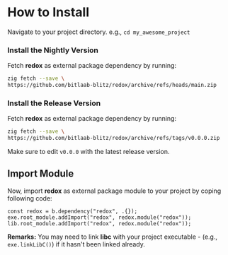 # How to Install

Navigate to your project directory. e.g., `cd my_awesome_project`

### Install the Nightly Version

Fetch **redox** as external package dependency by running:

```sh
zig fetch --save \
https://github.com/bitlaab-blitz/redox/archive/refs/heads/main.zip
```

### Install the Release Version

Fetch **redox** as external package dependency by running:

```sh
zig fetch --save \
https://github.com/bitlaab-blitz/redox/archive/refs/tags/v0.0.0.zip
```

Make sure to edit `v0.0.0` with the latest release version.

## Import Module

Now, import **redox** as external package module to your project by coping following code:

```zig title="build.zig"
const redox = b.dependency("redox", .{});
exe.root_module.addImport("redox", redox.module("redox"));
lib.root_module.addImport("redox", redox.module("redox"));
```

**Remarks:** You may need to link **libc** with your project executable - (e.g., `exe.linkLibC()`) if it hasn't been linked already.
